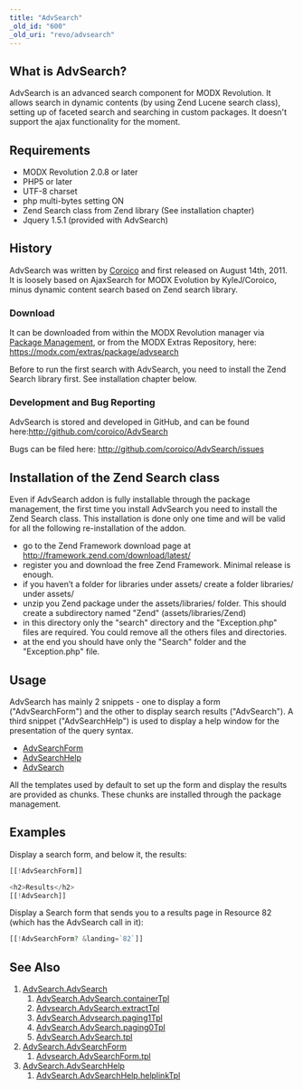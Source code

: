 ```yaml
---
title: "AdvSearch"
_old_id: "600"
_old_uri: "revo/advsearch"
---
```


## What is AdvSearch?

AdvSearch is an advanced search component for MODX Revolution. It allows search in dynamic contents (by using Zend Lucene search class), setting up of faceted search and searching in custom packages.
It doesn't support the ajax functionality for the moment.

## Requirements

- MODX Revolution 2.0.8 or later
- PHP5 or later
- UTF-8 charset
- php multi-bytes setting ON
- Zend Search class from Zend library (See installation chapter)
- Jquery 1.5.1 (provided with AdvSearch)

## History

AdvSearch was written by [Coroico](https://github.com/coroico) and first released on August 14th, 2011. It is loosely based on AjaxSearch for MODX Evolution by KyleJ/Coroico, minus dynamic content search based on Zend search library.

### Download

It can be downloaded from within the MODX Revolution manager via [Package Management](developing-in-modx/advanced-development/package-management "Package Management"), or from the MODX Extras Repository, here: <https://modx.com/extras/package/advsearch>

Before to run the first search with AdvSearch, you need to install the Zend Search library first. See installation chapter below.

### Development and Bug Reporting

AdvSearch is stored and developed in GitHub, and can be found here:<http://github.com/coroico/AdvSearch>

Bugs can be filed here: <http://github.com/coroico/AdvSearch/issues>

## Installation of the Zend Search class

Even if AdvSearch addon is fully installable through the package management, the first time you install AdvSearch you need to install the Zend Search class.
This installation is done only one time and will be valid for all the following re-installation of the addon.

- go to the Zend Framework download page at <http://framework.zend.com/download/latest/>
- register you and download the free Zend Framework. Minimal release is enough.
- if you haven’t a folder for libraries under assets/ create a folder libraries/ under assets/
- unzip you Zend package under the assets/libraries/ folder. This should create a subdirectory named "Zend" (assets/libraries/Zend)
- in this directory only the "search" directory and the "Exception.php" files are required. You could remove all the others files and directories.
- at the end you should have only the "Search" folder and the "Exception.php" file.

## Usage

AdvSearch has mainly 2 snippets - one to display a form ("AdvSearchForm") and the other to display search results ("AdvSearch").
A third snippet ("AdvSearchHelp") is used to display a help window for the presentation of the query syntax.

- [AdvSearchForm](extras/advsearch/advsearch.advsearchform "AdvSearch.AdvSearchForm")
- [AdvSearchHelp](extras/advsearch/advsearch.advsearchhelp "AdvSearch.AdvSearchHelp")
- [AdvSearch](extras/advsearch/advsearch "AdvSearch.AdvSearch")

All the templates used by default to set up the form and display the results are provided as chunks. These chunks are installed through the package management.

## Examples

Display a search form, and below it, the results:

``` php
[[!AdvSearchForm]]

<h2>Results</h2>
[[!AdvSearch]]
```

Display a Search form that sends you to a results page in Resource 82 (which has the AdvSearch call in it):

``` php
[[!AdvSearchForm? &landing=`82`]]
```

## See Also

1. [AdvSearch.AdvSearch](extras/advsearch/advsearch)
    1. [AdvSearch.AdvSearch.containerTpl](extras/advsearch/advsearch/containertpl)
    2. [Advsearch.AdvSearch.extractTpl](extras/advsearch/advsearch/extracttpl)
    3. [AdvSearch.Advsearch.paging1Tpl](extras/advsearch/advsearch/paging1tpl)
    4. [AdvSearch.AdvSearch.paging0Tpl](extras/advsearch/advsearch/paging0tpl)
    5. [AdvSearch.AdvSearch.tpl](extras/advsearch/advsearch/tpl)
2. [AdvSearch.AdvSearchForm](extras/advsearch/advsearch.advsearchform)
    1. [Advsearch.AdvSearchForm.tpl](extras/advsearch/advsearch.advsearchform/tpl)
3. [AdvSearch.AdvSearchHelp](extras/advsearch/advsearch.advsearchhelp)
    1. [AdvSearch.AdvSearchHelp.helplinkTpl](extras/advsearch/advsearch.advsearchhelp/helplinktpl)
